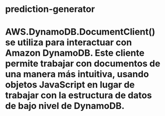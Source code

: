 # prediction-generator
# AWS.DynamoDB.DocumentClient() se utiliza para interactuar con Amazon DynamoDB. Este cliente permite trabajar con documentos de una manera más intuitiva, usando objetos JavaScript en lugar de trabajar con la estructura de datos de bajo nivel de DynamoDB.